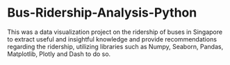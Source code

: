 # Bus-Ridership-Analysis-Python
This was a data visualization project on the ridership of buses in Singapore to extract useful and insightful knowledge and provide recommendations regarding the ridership, utilizing libraries such as Numpy, Seaborn, Pandas, Matplotlib, Plotly and Dash to do so.
